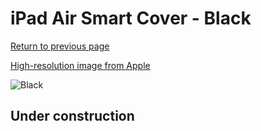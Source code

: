 # iPad Air Smart Cover - Black

[Return to previous page](/ipad_air)

[High-resolution image from Apple](https://store.storeimages.cdn-apple.com/8756/as-images.apple.com/is/MF053?wid=4500&hei=4500&fmt=png)

<div style="width: 512px"><img src="/almost_uncompressed/MF053.webp" alt="Black"></div>

## Under construction
